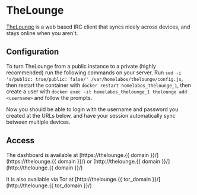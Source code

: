 # TheLounge

[TheLounge](https://thelounge.chat/) is a web based IRC client that syncs nicely across devices, and stays online
when you aren't.

## Configuration

To turn TheLounge from a public instance to a private (highly recommended) run the following commands
on your server. Run `sed -i 's/public: true/public: false/' /var/homelabos/thelounge/config.js`, then
restart the container with `docker restart homelabos_thelounge_1`, then create a user with
`docker exec -it homelabos_thelounge_1 thelounge add <username>` and follow the prompts.

Now you should be able to login with the username and password you created at the URLs below,
and have your session automatically sync between multiple devices.

## Access

The dashboard is available at [https://thelounge.{{ domain }}/](https://thelounge.{{ domain }}/) or [http://thelounge.{{ domain }}/](http://thelounge.{{ domain }}/)

It is also available via Tor at [http://thelounge.{{ tor_domain }}/](http://thelounge.{{ tor_domain }}/)
